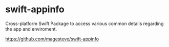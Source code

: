 # swift-appinfo
Cross-platform Swift Package to access various common details regarding the app and enviroment.

https://github.com/magesteve/swift-appinfo


